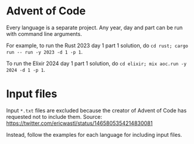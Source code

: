 # Advent of Code
Every language is a separate project. Any year, day and part can be run with command line arguments.

For example, to run the Rust 2023 day 1 part 1 solution, do `cd rust; cargo run -- run -y 2023 -d 1 -p 1`.

To run the Elixir 2024 day 1 part 1 solution, do `cd elixir; mix aoc.run -y 2024 -d 1 -p 1`.

# Input files
Input `*.txt` files are excluded because the creator of Advent of Code has requested not to include them.
Source: https://twitter.com/ericwastl/status/1465805354214830081

Instead, follow the examples for each language for including input files.
